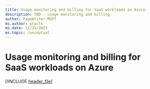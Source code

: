 ```yaml
---
title: Usage monitoring and billing for SaaS workloads on Azure
description: TBD - usage monitoring and billing.
author: PageWriter-MSFT
ms.author: prwilk
ms.date: 12/15/2023
ms.topic: conceptual
---
```


# Usage monitoring and billing for SaaS workloads on Azure

[!INCLUDE [header_file](includes/temporary-warning.md)]

